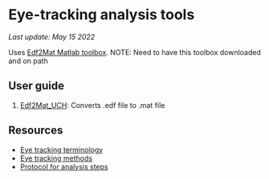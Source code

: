 # Eye-tracking analysis tools
*Last update: May 15 2022*


Uses [Edf2Mat Matlab toolbox](https://github.com/mzhuang666/edf-converter).
NOTE: Need to have this toolbox downloaded and on path 

## User guide
1. [Edf2Mat_UCH](https://github.com/NERD-CO/Eye-tracking/blob/main/Edf2Mat_UCH.m): Converts .edf file to .mat file

## Resources
* [Eye tracking terminology](https://www.sr-research.com/eye-tracking-blog/background/eye-tracking-terminology-eye-movements/#:~:text=The%20term%20saccade%2C%20from%20the,to%20a%20new%20spatial%20location)
* [Eye tracking methods](https://books.google.com/books?hl=en&lr=&id=5rIDPV1EoLUC&oi=fnd&pg=PR12&dq=Holmqvist,+K+%22Eye+tracking:+A+comprehensive+guide+to+methods+and+measures%22&ots=_x3zQYoKnJ&sig=IZgwRSTgkUvdISXqpDedPb0hvfg#v=onepage&q&f=false)
* [Protocol for analysis steps](https://www.ncbi.nlm.nih.gov/pmc/articles/PMC6047815/)

